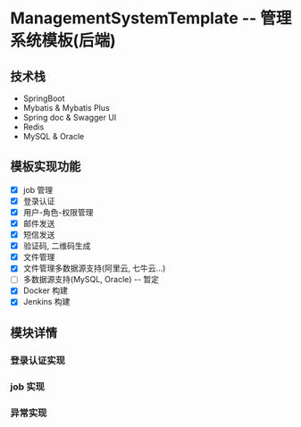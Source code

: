 # ManagementSystemTemplate -- 管理系统模板(后端)

## 技术栈

- SpringBoot
- Mybatis & Mybatis Plus
- Spring doc & Swagger UI
- Redis
- MySQL & Oracle

## 模板实现功能

- [x] job 管理
- [x] 登录认证
- [x] 用户-角色-权限管理
- [x] 邮件发送
- [x] 短信发送
- [x] 验证码, 二维码生成
- [x] 文件管理
- [x] 文件管理多数据源支持(阿里云, 七牛云...)
- [ ] 多数据源支持(MySQL, Oracle) -- 暂定
- [x] Docker 构建
- [x] Jenkins 构建

## 模块详情

### 登录认证实现


### job 实现


### 异常实现


###  